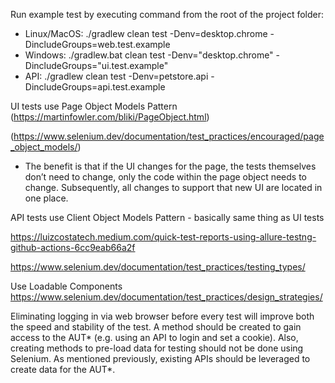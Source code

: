 


Run example test by executing command from the root of the project folder:
- Linux/MacOS: ./gradlew clean test -Denv=desktop.chrome -DincludeGroups=web.test.example
- Windows: ./gradlew.bat clean test -Denv="desktop.chrome" -DincludeGroups="ui.test.example"
- API: ./gradlew clean test -Denv=petstore.api -DincludeGroups=api.test.example





UI tests use Page Object Models Pattern
(https://martinfowler.com/bliki/PageObject.html)

(https://www.selenium.dev/documentation/test_practices/encouraged/page_object_models/)

- The benefit is that if the UI changes for the page, the tests themselves don’t need to change, only the code within the page object needs to change. Subsequently, all changes to support that new UI are located in one place.




API tests use Client Object Models Pattern - basically same thing as UI tests

https://luizcostatech.medium.com/quick-test-reports-using-allure-testng-github-actions-6cc9eab66a2f



https://www.selenium.dev/documentation/test_practices/testing_types/

Use Loadable Components
https://www.selenium.dev/documentation/test_practices/design_strategies/


Eliminating logging in via web browser before every test will improve both the speed and stability of the test. A method should be created to gain access to the AUT* (e.g. using an API to login and set a cookie). Also, creating methods to pre-load data for testing should not be done using Selenium. As mentioned previously, existing APIs should be leveraged to create data for the AUT*.





